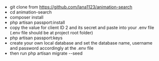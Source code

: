 - git clone from https://github.com/lana1123/animation-search
- cd animation-search
- composer install
- php artisan passport:install
- copy the value for client ID 2 and its secret and paste into your .env file (.env file should be at project root folder)
- php artisan passport:keys
- create your own local database and set the database name, username and password accordingly at the .env file
- then run php artisan migrate --seed
